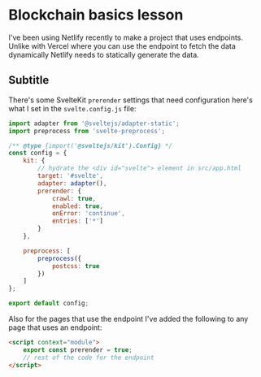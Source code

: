 # Blockchain basics lesson

I've been using Netlify recently to make a project that uses
endpoints. Unlike with Vercel where you can use the endpoint to fetch
the data dynamically Netlify needs to statically generate the data.

## Subtitle

There's some SvelteKit `prerender` settings that need configuration
here's what I set in the `svelte.config.js` file:

```js
import adapter from '@sveltejs/adapter-static';
import preprocess from 'svelte-preprocess';

/** @type {import('@sveltejs/kit').Config} */
const config = {
	kit: {
		// hydrate the <div id="svelte"> element in src/app.html
		target: '#svelte',
		adapter: adapter(),
		prerender: {
			crawl: true,
			enabled: true,
			onError: 'continue',
			entries: ['*']
		}
	},

	preprocess: [
		preprocess({
			postcss: true
		})
	]
};

export default config;
```

Also for the pages that use the endpoint I've added the following to
any page that uses an endpoint:

```html
<script context="module">
	export const prerender = true;
	// rest of the code for the endpoint
</script>
```
